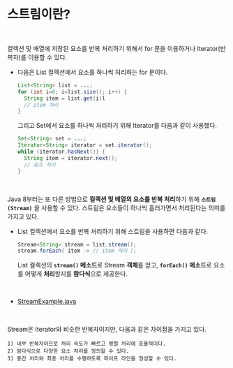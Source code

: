 # 스트림이란?
<br/>

컬렉션 및 배열에 저장된 요소를 반복 처리하기 위해서 for 문을 이용하거나 Iterator(반복자)를 이용할 수 있다.
- 다음은 List 컬렉션에서 요소를 하나씩 처리하는 for 문이다.

  ```java
  List<String> list = ...;
  for (int i=0; i<list.size(); i++) {
    String item = list.get(i)l
    // item 처리
  }
  ```
  그리고 Set에서 요소를 하나씩 처리하기 위해 Iterator를 다음과 같이 사용했다.
  ```java
  Set<String> set = ...;
  Iterator<String> iterator = set.iterator();
  while (iterator.hasNext()) {
    String item = iterator.next();
    // 요소 처리
  }
  ```

<br/>

Java 8부터는 또 다른 방법으로 **컬렉션 및 배열의 요소를 반복 처리**하기 위해 **`스트림(Stream)`** 을 사용할 수 있다.
스트림은 요소들이 하나씩 흘러가면서 처리된다는 의미를 가지고 있다.
- List 컬렉션에서 요소를 반복 처리하기 위해 스트림을 사용하면 다음과 같다.

  ```java
  Stream<String> stream = list.stream();
  stream.forEach( item -> // item 처리 );
  ```
  List 컬렉션의 **`stream()` 메소드**로 Stream **객체**를 얻고, **`forEach()` 메소드**로 요소를 어떻게 **처리**할지를 **람다식**으로 제공한다.

<br/>

- [StreamExample.java](https://github.com/silxbro/java/blob/main/src/thisisjava/ch17/sec01/exam01/StreamExample.java)

<br/>

Stream은 Iterator와 비슷한 반복자이지만, 다음과 같은 차이점을 가지고 있다.
```
1) 내부 반복자이므로 처리 속도가 빠르고 병렬 처리에 효율적이다.
2) 람다식으로 다양한 요소 처리를 정의할 수 있다.
3) 중간 처리와 최종 처리를 수행하도록 파이프 라인을 형성할 수 있다.
```